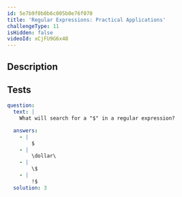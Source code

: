 ```yaml
---
id: 5e7b9f0b0b6c005b0e76f070
title: 'Regular Expressions: Practical Applications'
challengeType: 11
isHidden: false
videoId: xCjFU9G6x48
---
```


## Description
<section id='description'>

</section>

## Tests
<section id='tests'>

```yml
question:
  text: |
    What will search for a "$" in a regular expression?

  answers:
    - |
        $
    - |
        \dollar\
    - |
        \$
    - |
        !$
  solution: 3
```

</section>
